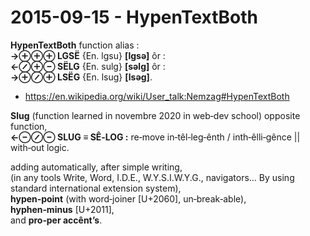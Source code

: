 # 2015-09-15 - HypenTextBoth
**HypenTextBoth** function alias :  
**→⊕⊕⊕ LGSË** {En. lgsu} **[lɡsə]** ôr :  
**←⊘⊕⊖ SËLG** {En. sulg} **[səlɡ]** ôr :  
**→⊕⊘⊕ LSËG** {En. lsug} **[lsəɡ]**.
- https://en.wikipedia.org/wiki/User_talk:Nemzag#HypenTextBoth  

**Slug** (function learned in novembre 2020 in web‑dev school) opposite function,  
**←⊖⊘⊖ SLUG ≡ SÊ‑LOG :** re‑move in‑têl‑leg‑ênth / inth‑êlli‑gênce || with‑out logic.  

adding automatically, after simple writing,  
(in any tools Write, Word, I.D.E., W.Y.S.I.W.Y.G., navigators… By using standard international extension system),  
**hypen‑point** (with word‑joiner [U+2060], un‑break‑able),  
**hyphen‑minus** [U+2011],  
and **pro‑per accênt’s**.
